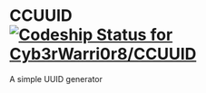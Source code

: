 # CCUUID [ ![Codeship Status for Cyb3rWarri0r8/CCUUID](https://codeship.com/projects/36b2bd10-cb4a-0132-17de-427a4f31c1b5/status)](https://codeship.com/projects/75717)
A simple UUID generator
